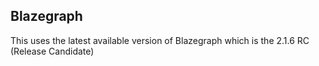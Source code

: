 ## Blazegraph

This uses the latest available version of Blazegraph which is the 2.1.6 RC (Release Candidate) 